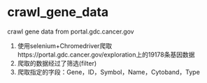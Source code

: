 # crawl_gene_data
crawl gene data from portal.gdc.cancer.gov
1. 使用selenium+Chromedriver爬取https://portal.gdc.cancer.gov/exploration上的19178条基因数据
2. 爬取的数据经过了筛选(filter)
3. 爬取指定的字段：Gene，ID，Symbol，Name，Cytoband，Type